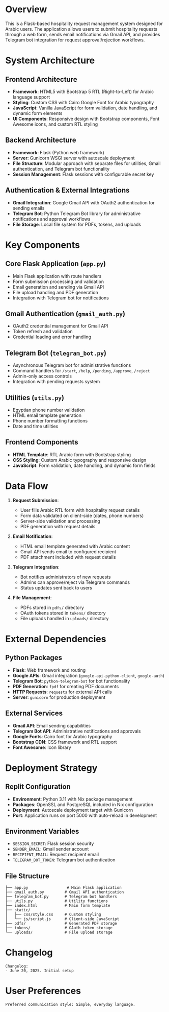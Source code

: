 # Overview

This is a Flask-based hospitality request management system designed for Arabic users. The application allows users to submit hospitality requests through a web form, sends email notifications via Gmail API, and provides Telegram bot integration for request approval/rejection workflows.

# System Architecture

## Frontend Architecture
- **Framework**: HTML5 with Bootstrap 5 RTL (Right-to-Left) for Arabic language support
- **Styling**: Custom CSS with Cairo Google Font for Arabic typography
- **JavaScript**: Vanilla JavaScript for form validation, date handling, and dynamic form elements
- **UI Components**: Responsive design with Bootstrap components, Font Awesome icons, and custom RTL styling

## Backend Architecture
- **Framework**: Flask (Python web framework)
- **Server**: Gunicorn WSGI server with autoscale deployment
- **File Structure**: Modular approach with separate files for utilities, Gmail authentication, and Telegram bot functionality
- **Session Management**: Flask sessions with configurable secret key

## Authentication & External Integrations
- **Gmail Integration**: Google Gmail API with OAuth2 authentication for sending emails
- **Telegram Bot**: Python Telegram Bot library for administrative notifications and approval workflows
- **File Storage**: Local file system for PDFs, tokens, and uploads

# Key Components

## Core Flask Application (`app.py`)
- Main Flask application with route handlers
- Form submission processing and validation
- Email generation and sending via Gmail API
- File upload handling and PDF generation
- Integration with Telegram bot for notifications

## Gmail Authentication (`gmail_auth.py`)
- OAuth2 credential management for Gmail API
- Token refresh and validation
- Credential loading and error handling

## Telegram Bot (`telegram_bot.py`)
- Asynchronous Telegram bot for administrative functions
- Command handlers for `/start`, `/help`, `/pending`, `/approve`, `/reject`
- Admin-only access controls
- Integration with pending requests system

## Utilities (`utils.py`)
- Egyptian phone number validation
- HTML email template generation
- Phone number formatting functions
- Date and time utilities

## Frontend Components
- **HTML Template**: RTL Arabic form with Bootstrap styling
- **CSS Styling**: Custom Arabic typography and responsive design
- **JavaScript**: Form validation, date handling, and dynamic form fields

# Data Flow

1. **Request Submission**:
   - User fills Arabic RTL form with hospitality request details
   - Form data validated on client-side (dates, phone numbers)
   - Server-side validation and processing
   - PDF generation with request details

2. **Email Notification**:
   - HTML email template generated with Arabic content
   - Gmail API sends email to configured recipient
   - PDF attachment included with request details

3. **Telegram Integration**:
   - Bot notifies administrators of new requests
   - Admins can approve/reject via Telegram commands
   - Status updates sent back to users

4. **File Management**:
   - PDFs stored in `pdfs/` directory
   - OAuth tokens stored in `tokens/` directory
   - File uploads handled in `uploads/` directory

# External Dependencies

## Python Packages
- **Flask**: Web framework and routing
- **Google APIs**: Gmail integration (`google-api-python-client`, `google-auth`)
- **Telegram Bot**: `python-telegram-bot` for bot functionality
- **PDF Generation**: `fpdf` for creating PDF documents
- **HTTP Requests**: `requests` for external API calls
- **Server**: `gunicorn` for production deployment

## External Services
- **Gmail API**: Email sending capabilities
- **Telegram Bot API**: Administrative notifications and approvals
- **Google Fonts**: Cairo font for Arabic typography
- **Bootstrap CDN**: CSS framework and RTL support
- **Font Awesome**: Icon library

# Deployment Strategy

## Replit Configuration
- **Environment**: Python 3.11 with Nix package management
- **Packages**: OpenSSL and PostgreSQL included in Nix configuration
- **Deployment**: Autoscale deployment target with Gunicorn
- **Port**: Application runs on port 5000 with auto-reload in development

## Environment Variables
- `SESSION_SECRET`: Flask session security
- `SENDER_EMAIL`: Gmail sender account
- `RECIPIENT_EMAIL`: Request recipient email
- `TELEGRAM_BOT_TOKEN`: Telegram bot authentication

## File Structure
```
├── app.py                 # Main Flask application
├── gmail_auth.py         # Gmail API authentication
├── telegram_bot.py       # Telegram bot handlers
├── utils.py              # Utility functions
├── index.html            # Main form template
├── static/
│   ├── css/style.css     # Custom styling
│   └── js/script.js      # Client-side JavaScript
├── pdfs/                 # Generated PDF storage
├── tokens/               # OAuth token storage
└── uploads/              # File upload storage
```

# Changelog

```
Changelog:
- June 20, 2025. Initial setup
```

# User Preferences

```
Preferred communication style: Simple, everyday language.
```